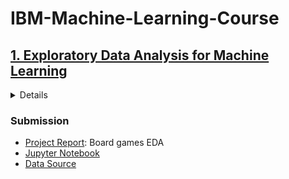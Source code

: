 # IBM-Machine-Learning-Course

## [1. Exploratory Data Analysis for Machine Learning](https://www.coursera.org/learn/ibm-exploratory-data-analysis-for-machine-learning)
<details>
	<summary>Details</summary>
	
### Topics covered
> 1. Collecting Data, Exploratory Data Analysis, and Feature Engineering.
> 2. Inference Statistics

### Project
*Required*
> Finding a data set that you are really passionate abot.
> Once you have selected a data set, you will produce the deliverables listed below and submit them to one of your peers for review.Treat this exercise as an opportunity to produce analysis that are ready to highlight your analytical skills for a senior audience, for example, the Chief Data Officer, or the Head of Analytics at your company.
</details>

### Submission
- [Project Report](): Board games EDA
- [Jupyter Notebook]()
- [Data Source]()

